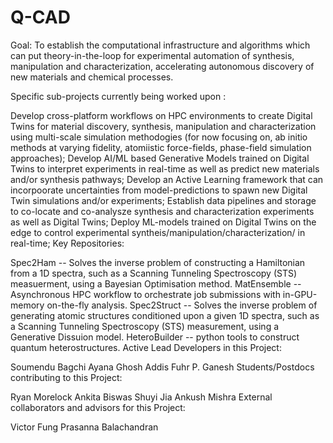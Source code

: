 # Q-CAD
Goal: To establish the computational infrastructure and algorithms which can put theory-in-the-loop for experimental automation of synthesis, manipulation and characterization, accelerating autonomous discovery of new materials and chemical processes.

Specific sub-projects currently being worked upon :

Develop cross-platform workflows on HPC environments to create Digital Twins for material discovery, synthesis, manipulation and characterization using multi-scale simulation methodogies (for now focusing on, ab initio methods at varying fidelity, atomiistic force-fields, phase-field simulation approaches);
Develop AI/ML based Generative Models trained on Digital Twins to interpret experiments in real-time as well as predict new materials and/or synthesis pathways;
Develop an Active Learning framework that can incorpoorate uncertainties from model-predictions to spawn new Digital Twin simulations and/or experiments;
Establish data pipelines and storage to co-locate and co-analysze synthesis and characterization experiments as well as Digital Twins;
Deploy ML-models trained on Digital Twins on the edge to control experimental syntheis/manipulation/characterization/ in real-time;
Key Repositories:

Spec2Ham -- Solves the inverse problem of constructing a Hamiltonian from a 1D spectra, such as a Scanning Tunneling Spectroscopy (STS) measuerment, using a Bayesian Optimisation method.
MatEnsemble -- Asynchronous HPC workflow to orchestrate job submissions with in-GPU-memory on-the-fly analysis.
Spec2Struct -- Solves the inverse problem of generating atomic structures conditioned upon a given 1D spectra, such as a Scanning Tunneling Spectroscopy (STS) measurement, using a Generative Dissuion model.
HeteroBuilder -- python tools to construct quantum heterostructures.
Active Lead Developers in this Project:

Soumendu Bagchi
Ayana Ghosh
Addis Fuhr
P. Ganesh
Students/Postdocs contributing to this Project:

Ryan Morelock
Ankita Biswas
Shuyi Jia
Ankush Mishra
External collaborators and advisors for this Project:

Victor Fung
Prasanna Balachandran
